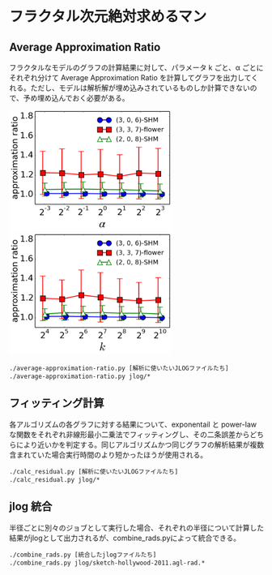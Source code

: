 # フラクタル次元絶対求めるマン

## Average Approximation Ratio
フラクタルなモデルのグラフの計算結果に対して、パラメータ k ごと、α ごとにそれぞれ分けて Average Approximation Ratio を計算してグラフを出力してくれる。ただし、モデルは解析解が埋め込みされているものしか計算できないので、予め埋め込んでおく必要がある。

<img src="average_approximation_ratio_with_a.png" width=320px>
<img src="average_approximation_ratio_with_k.png" width=320px>

```
./average-approximation-ratio.py [解析に使いたいJLOGファイルたち]
./average-approximation-ratio.py jlog/*
```
## フィッティング計算
各アルゴリズムの各グラフに対する結果について、exponentail と power-law な関数をそれぞれ非線形最小二乗法でフィッティングし、その二条誤差からどちらにより近いかを判定する。同じアルゴリズムかつ同じグラフの解析結果が複数含まれていた場合実行時間のより短かったほうが使用される。
```
./calc_residual.py [解析に使いたいJLOGファイルたち]
./calc_residual.py jlog/*
```

## jlog 統合
半径ごとに別々のジョブとして実行した場合、それぞれの半径について計算した結果がjlogとして出力されるが、combine_rads.pyによって統合できる。

```
./combine_rads.py [統合したjlogファイルたち]
./combine_rads.py jlog/sketch-hollywood-2011.agl-rad.*
```
